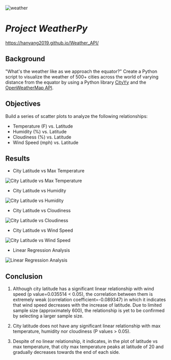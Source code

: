 ![weather](https://scx1.b-cdn.net/csz/news/800/2018/1-whytheweathe.jpg)
# *__Project WeatherPy__*
https://hanyang2019.github.io/Weather_API/
## __Background__
"What's the weather like as we approach the equator?" Create a Python script to visualize the weather of 500+ cities across the world of varying distance from the equator by using a Python library [CityYy](https://github.com/wingchen/citipy) and the [OpenWeatherMap API](https://openweathermap.org/api).
## __Objectives__
Build a series of scatter plots to analyze the following relationships:
* Temperature (F) vs. Latitude
* Humidity (%) vs. Latitude
* Cloudiness (%) vs. Latitude
* Wind Speed (mph) vs. Latitude

## __Results__
* City Latitude vs Max Temperature

![City Latitude vs Max Temperature](https://github.com/hanyang2019/Weather_API/blob/master/Images/l_mf.png?raw=true)
* City Latitude vs Humidity

![City Latitude vs Humidity](https://github.com/hanyang2019/Weather_API/blob/master/Images/l_h.png?raw=true)
* City Latitude vs Cloudiness

![City Latitude vs Cloudiness](https://github.com/hanyang2019/Weather_API/blob/master/Images/l_c.png?raw=true)
* City Latitude vs Wind Speed 

![City Latitude vs Wind Speed ](https://github.com/hanyang2019/Weather_API/blob/master/Images/l_w.png?raw=true)
* Linear Regression Analysis

![Linear Regression Analysis](https://github.com/hanyang2019/Weather_API/blob/master/Images/linear%20regression.png?raw=true)
## __Conclusion__
1.	Although city latitude has a significant linear relationship with wind speed (p value=0.035514 < 0.05), the correlation between them is extremely weak (correlation coefficient=-0.089347) in which it indicates that wind speed decreases with the increase of latitude. Due to limited sample size (approximately 600), the relationship is yet to be confirmed by selecting a larger sample size.

2.	City latitude does not have any significant linear relationship with max temperature, humidity nor cloudiness (P values > 0.05). 

3.	Despite of no linear relationship, it indicates, in the plot of latitude vs max temperature, that city max temperature peaks at latitude of 20 and gradually decreases towards the end of each side.
